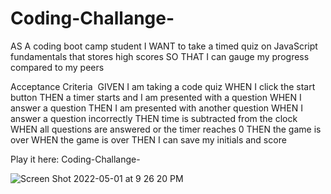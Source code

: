 # Coding-Challange-

AS A coding boot camp student
I WANT to take a timed quiz on JavaScript fundamentals that stores high scores
SO THAT I can gauge my progress compared to my peers

Acceptance Criteria 
GIVEN I am taking a code quiz
WHEN I click the start button
THEN a timer starts and I am presented with a question
WHEN I answer a question
THEN I am presented with another question
WHEN I answer a question incorrectly
THEN time is subtracted from the clock
WHEN all questions are answered or the timer reaches 0
THEN the game is over
WHEN the game is over
THEN I can save my initials and score

Play it here: Coding-Challange-

![Screen Shot 2022-05-01 at 9 26 20 PM](https://user-images.githubusercontent.com/97919916/166174380-52e0b73d-0aab-47a9-a4d5-05caf76bd999.png)

